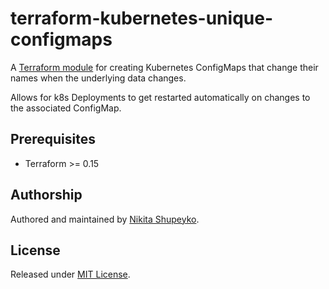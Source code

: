# terraform-kubernetes-unique-configmaps

A [Terraform module](https://registry.terraform.io/modules/webyneter/unique-configmaps/kubernetes/latest) for creating Kubernetes ConfigMaps that change their names when the underlying data changes.

Allows for k8s Deployments to get restarted automatically on changes to the associated ConfigMap.

## Prerequisites

* Terraform >= 0.15

## Authorship

Authored and maintained by [Nikita Shupeyko](https://github.com/webyneter).

## License

Released under [MIT License](./LICENSE).
